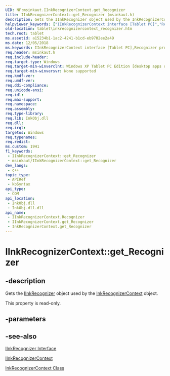 ```yaml
---
UID: NF:msinkaut.IInkRecognizerContext.get_Recognizer
title: IInkRecognizerContext::get_Recognizer (msinkaut.h)
description: Gets the IInkRecognizer object used by the InkRecognizerContext object.
helpviewer_keywords: ["IInkRecognizerContext interface [Tablet PC]","Recognizer property","IInkRecognizerContext.Recognizer","IInkRecognizerContext.get_Recognizer","IInkRecognizerContext::Recognizer","IInkRecognizerContext::get_Recognizer","InkRecognizerContext.get_Recognizer","Recognizer property [Tablet PC]","Recognizer property [Tablet PC]","IInkRecognizerContext interface","a15234b1-1ac2-4241-b1cd-eb9702ee2a49","get_Recognizer","msinkaut/IInkRecognizerContext::Recognizer","msinkaut/IInkRecognizerContext::get_Recognizer","put_Recognizer","tablet.inkrecognizercontext_recognizer"]
old-location: tablet\inkrecognizercontext_recognizer.htm
tech.root: tablet
ms.assetid: a15234b1-1ac2-4241-b1cd-eb9702ee2a49
ms.date: 12/05/2018
ms.keywords: IInkRecognizerContext interface [Tablet PC],Recognizer property, IInkRecognizerContext.Recognizer, IInkRecognizerContext.get_Recognizer, IInkRecognizerContext::Recognizer, IInkRecognizerContext::get_Recognizer, InkRecognizerContext.get_Recognizer, Recognizer property [Tablet PC], Recognizer property [Tablet PC],IInkRecognizerContext interface, a15234b1-1ac2-4241-b1cd-eb9702ee2a49, get_Recognizer, msinkaut/IInkRecognizerContext::Recognizer, msinkaut/IInkRecognizerContext::get_Recognizer, put_Recognizer, tablet.inkrecognizercontext_recognizer
req.header: msinkaut.h
req.include-header: 
req.target-type: Windows
req.target-min-winverclnt: Windows XP Tablet PC Edition [desktop apps only]
req.target-min-winversvr: None supported
req.kmdf-ver: 
req.umdf-ver: 
req.ddi-compliance: 
req.unicode-ansi: 
req.idl: 
req.max-support: 
req.namespace: 
req.assembly: 
req.type-library: 
req.lib: InkObj.dll
req.dll: 
req.irql: 
targetos: Windows
req.typenames: 
req.redist: 
ms.custom: 19H1
f1_keywords:
 - IInkRecognizerContext::get_Recognizer
 - msinkaut/IInkRecognizerContext::get_Recognizer
dev_langs:
 - c++
topic_type:
 - APIRef
 - kbSyntax
api_type:
 - COM
api_location:
 - InkObj.dll
 - InkObj.dll.dll
api_name:
 - IInkRecognizerContext.Recognizer
 - IInkRecognizerContext.get_Recognizer
 - InkRecognizerContext.get_Recognizer
---
```


# IInkRecognizerContext::get_Recognizer


## -description

Gets the <a href="https://docs.microsoft.com/windows/desktop/api/msinkaut/nn-msinkaut-iinkrecognizer">IInkRecognizer</a> object used by the <a href="https://docs.microsoft.com/windows/desktop/tablet/inkrecognizercontext-class">InkRecognizerContext</a> object.



This property is read-only.

## -parameters

## -see-also

<a href="https://docs.microsoft.com/windows/desktop/api/msinkaut/nn-msinkaut-iinkrecognizer">IInkRecognizer Interface</a>



<a href="https://msdn.microsoft.com/en-us/library/Mt846801(v=VS.85).aspx">IInkRecognizerContext</a>



<a href="https://docs.microsoft.com/windows/desktop/tablet/inkrecognizercontext-class">InkRecognizerContext Class</a>

